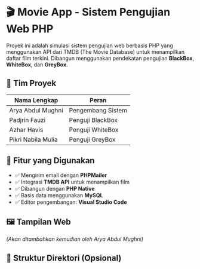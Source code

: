 # 🎬 Movie App - Sistem Pengujian Web PHP

Proyek ini adalah simulasi sistem pengujian web berbasis PHP yang menggunakan API dari TMDB (The Movie Database) untuk menampilkan daftar film terkini. Dibangun menggunakan pendekatan pengujian **BlackBox**, **WhiteBox**, dan **GreyBox**.

## 👥 Tim Proyek

| Nama Lengkap            | Peran               |
|-------------------------|---------------------|
| Arya Abdul Mughni       | Pengembang Sistem   |
| Padjrin Fauzi           | Penguji BlackBox    |
| Azhar Havis             | Penguji WhiteBox    |
| Pikri Nabila Mulia      | Penguji GreyBox     |

## 🚀 Fitur yang Digunakan

- ✅ Mengirim email dengan **PHPMailer**
- ✅ Integrasi **TMDB API** untuk menampilkan film
- ✅ Dibangun dengan **PHP Native**
- ✅ Basis data menggunakan **MySQL**
- ✅ Editor pengembangan: **Visual Studio Code**

## 🖼️ Tampilan Web

*(Akan ditambahkan kemudian oleh Arya Abdul Mughni)*

## 📂 Struktur Direktori (Opsional)

```bash

